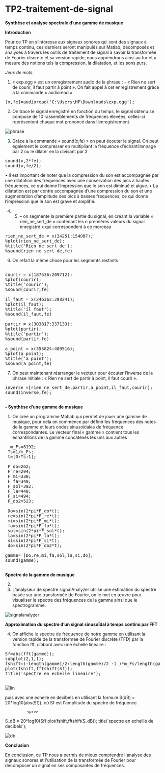 # TP2-traitement-de-signal
**Synthèse et analyse spectrale d’une gamme de musique**


**Introduction**

Pour ce TP on s’intéresse aux signaux sonores qui sont des signaux à temps continu, ces derniers seront manipulés sur Matlab, décomposés et analysés à travers les outils de traitement de signal à savoir la transformée de Fourier discrète et sa version rapide, nous apprendrons ainsi au fur et à mesure des notions tels la compression, la dilatation, et les sons purs.
 
*Jeux de mots* 
1.	« exp.ogg » est un enregistrement audio de la phrase : - « Rien ne sert de courir, il faut partir à point ».
       On fait appel à cet enregistrement grâce a la commande « audioread »
<pre>
[x,fe]=audioread('C:\Users\HP\Downloads\exp.ogg');
</pre>


2.	On trace le signal enregistré en fonction du temps, le signal obtenu se compose de 10 rassemblements de fréquences élevées, celles-ci représentent chaque mot prononcé dans l’enregistrement.

![phrase](https://user-images.githubusercontent.com/86806375/209989582-2f6974c3-8887-4bd1-ab73-211e3b52b855.JPG)



3.	Grâce à la commande « sound(x,fe) » on peut écouter le signal. 
On peut également le compresser en multipliant la fréquence d’échantillonnage par 2 ou le dilater en la divisant par 2

<pre>
sound(x,2*fe); 
sound(x,fe/2);
</pre>

•	Il est important de noter que la compression du son est accompagnée par une dilatation des fréquences avec une conservation des pics à hautes fréquences, ce qui donne l’impression que le son est diminué et aigue.
•	La dilatation est par contre accompagnée d’une compression du son et une augmentation d’amplitude des pics à basses fréquences, ce qui donne l’impression que le son est grave et amplifié.


4.	5.   – on segmente la première partie du signal, en créant la variable « rien_ne_sert_de » contenant les n premières valeurs du signal enregistré x qui correspondent à ce morceau
<pre>
rien_ne_sert_de = x(24251:154087);
%plot(rien_ne_sert_de);
%title('Rien ne sert de');
%sound(rien_ne_sert_de,fe)
</pre>


6.	On refait la même chose pour les segments restants

<pre>

courir = x(187536:209712);
%plot(courir);
%title('courir');
%sound(courir,fe)
 
il_faut = x(246362:288241);
%plot(il_faut);
%title('il faut');
%sound(il_faut,fe)
 
partir = x(303817:337133);
%plot(partir);
%title('partir');
%sound(partir,fe)
 
a_point = x(355824:409516);
%plot(a_point);
%title('a point');
%sound(a_point,fe)
</pre>


7.	On peut maintenant réarranger le vecteur pour écouter l’inverse de la phrase initiale :
« Rien ne sert de partir à point, il faut courir ».
<pre>
inverse =[rien_ne_sert_de,partir,a_point,il_faut,courir];
sound(inverse,fe);
 </pre>



**- Synthèse d’une gamme de musique**

1.	On crée un programme Matlab qui permet de jouer une gamme de musique, pour cela on commence par définir les fréquences des notes de la gamme et leurs ondes sinusoïdales de fréquence correspondantes. Le vecteur final « gamme » contient tous les échantillons de la gamme concaténés les uns aux autres

<pre>
  m_Fs=8192;
 Ts=1/m_Fs;
 t=[0:Ts:1];
 
 F_do=262;
 F_re=294;
 F_mi=330;
 F_fa=349;
 F_sol=392; 
 F_la=440; 
 F_si=494;
 F_do2=523;
 
 Do=sin(2*pi*F_do*t); 
 re=sin(2*pi*F_re*t);
 mi=sin(2*pi*F_mi*t);
 fa=sin(2*pi*F_fa*t);
 sol=sin(2*pi*F_sol*t);
 la=sin(2*pi*F_la*t);
 si=sin(2*pi*F_si*t);
 do=sin(2*pi*F_do2*t);

gamme= [Do,re,mi,fa,sol,la,si,do];
sound(gamme);

</pre>


**Spectre de la gamme de musique**

2.	
3.	  L’analyseur de spectre signalAnalyzer utilise une estimation du spectre basée sur une transformée de Fourier, on le met en œuvre pour visualiser le spectre des fréquences de la gamme ainsi que le spectrogramme.



![signalanalyzer](https://user-images.githubusercontent.com/86806375/209989631-7d4bd0ed-4aa1-4f7a-b8e7-733a3f3fdb5a.JPG)





**Approximation du spectre d’un signal sinusoïdal à temps continu par FFT**



4.	On affiche le spectre de fréquence de notre gamme en utilisant la version rapide de la transformée de Fourier discrète (TFD) par la fonction fft, d’abord avec une échelle linéaire :
<pre>
Sf=abs(fft(gamme));
subplot(2,1,1);
fshift=(-length(gamme)/2:length(gamme)/2 -1 )*m_Fs/length(gamme);
plot(fshift,fftshift(Sf));
title('spectre en echelle lineaire');
             </pre>

![lin](https://user-images.githubusercontent.com/86806375/209989655-a3390e9e-9379-402d-b1af-fc7471779c4b.JPG)


puis avec une echelle en decibels en utilisant la formule S(dB) = 20*log10(abs(Sf)), où Sf est l'amplitude du spectre de fréquence.

              <pre>
S_dB = 20*log10(Sf)
plot(fshift,fftshift(S_dB));
title('spectre en echellle de decibels');
             </pre>

 
![db](https://user-images.githubusercontent.com/86806375/209989676-7b720a36-b0fa-45aa-bdac-3ac00089a4f3.JPG)


**Conclusion**


En conclusion, ce TP nous a permis de mieux comprendre l'analyse des signaux sonores et l'utilisation de la transformée de Fourier pour décomposer un signal en ses composantes de fréquences.


